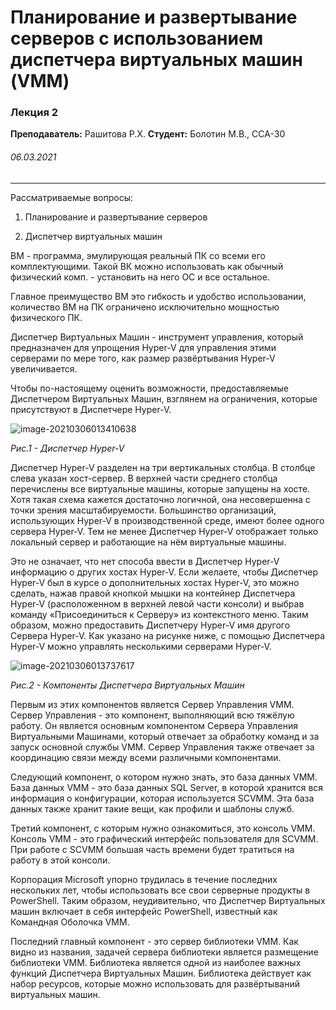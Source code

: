 # **Планирование и развертывание серверов с использованием диспетчера виртуальных машин (VMM)**

### Лекция 2

**Преподаватель:** Рашитова Р.Х.
**Студент:** Болотин М.В., ССА-30

###### *06.03.2021*

___

Рассматриваемые вопросы:

1. Планирование и развертывание серверов

2. Диспетчер виртуальных машин



ВМ - программа, эмулирующая реальный ПК со всеми его комплектующими. Такой ВК можно использовать как обычный физический комп. - установить на него ОС и все остальное.

Главное преимущество ВМ это гибкость и удобство использовании, количество ВМ на ПК ограничено исключительно мощностью физического ПК.

Диспетчер Виртуальных Машин - инструмент управления, который предназначен для упрощения Hyper-V для управления этими серверами по мере того, как размер развёртывания Hyper-V увеличивается.

Чтобы по-настоящему оценить возможности, предоставляемые Диспетчером Виртуальных Машин, взглянем на ограничения, которые присутствуют в Диспетчере Hyper-V. 

![image-20210306013410638](C:\Users\Mark\AppData\Roaming\Typora\typora-user-images\image-20210306013410638.png)

*Рис.1 - Диспетчер Hyper-V*

Диспетчер Hyper-V разделен на три вертикальных столбца. В столбце слева указан хост-сервер. В верхней части среднего столбца перечислены все виртуальные машины, которые запущены на хосте. Хотя такая схема кажется достаточно логичной, она несовершенна с точки зрения масштабируемости. Большинство организаций, использующих Hyper-V в производственной среде, имеют более одного сервера Hyper-V. Тем не менее Диспетчер Hyper-V отображает только локальный сервер и работающие на нём виртуальные машины.

Это не означает, что нет способа ввести в Диспетчер Hyper-V информацию о других хостах Hyper-V. Если желаете, чтобы Диспетчер Hyper-V был в курсе о дополнительных хостах Hyper-V, это можно сделать, нажав правой кнопкой мышки на контейнер Диспетчера Hyper-V (расположенном в верхней левой части консоли) и выбрав команду «Присоединиться к Серверу» из контекстного меню. Таким образом, можно предоставить Диспетчеру Hyper-V имя другого Сервера Hyper-V. Как указано на рисунке ниже, с помощью Диспетчера Hyper-V можно управлять несколькими серверами Hyper-V.

![image-20210306013737617](C:\Users\Mark\AppData\Roaming\Typora\typora-user-images\image-20210306013737617.png)

*Рис.2 - Компоненты Диспетчера Виртуальных Машин*

Первым из этих компонентов является Сервер Управления VMM. Сервер Управления - это компонент, выполняющий всю тяжёлую работу. Он является основным компонентом Сервера Управления Виртуальными Машинами, который отвечает за обработку команд и за запуск основной службы VMM. Сервер Управления также отвечает за координацию связи между всеми различными компонентами.

Следующий компонент, о котором нужно знать, это база данных VMM. База данных VMM - это база данных SQL Server, в которой хранится вся информация о конфигурации, которая используется SCVMM. Эта база данных также хранит такие вещи, как профили и шаблоны служб.

Третий компонент, с которым нужно ознакомиться, это консоль VMM. Консоль VMM - это графический интерфейс пользователя для SCVMM. При работе с SCVMM большая часть времени будет тратиться на работу в этой консоли.

Корпорация Microsoft упорно трудилась в течение последних нескольких лет, чтобы использовать все свои серверные продукты в PowerShell. Таким образом, неудивительно, что Диспетчер Виртуальных машин включает в себя интерфейс PowerShell, известный как Командная Оболочка VMM.

Последний главный компонент - это сервер библиотеки VMM. Как видно из названия, задачей сервера библиотеки является размещение библиотеки VMM. Библиотека является одной из наиболее важных функций Диспетчера Виртуальных Машин. Библиотека действует как набор ресурсов, которые можно использовать для развёртываний виртуальных машин. 
